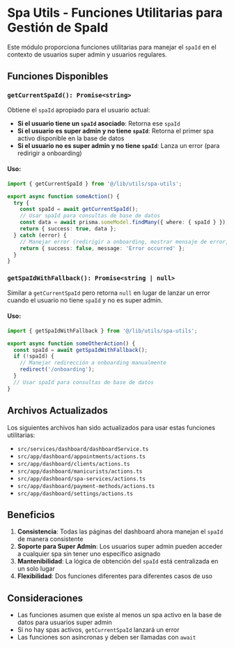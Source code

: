 # Spa Utils - Funciones Utilitarias para Gestión de SpaId

Este módulo proporciona funciones utilitarias para manejar el `spaId` en el contexto de usuarios super admin y usuarios regulares.

## Funciones Disponibles

### `getCurrentSpaId(): Promise<string>`

Obtiene el `spaId` apropiado para el usuario actual:

- **Si el usuario tiene un `spaId` asociado**: Retorna ese `spaId`
- **Si el usuario es super admin y no tiene `spaId`**: Retorna el primer spa activo disponible en la base de datos
- **Si el usuario no es super admin y no tiene `spaId`**: Lanza un error (para redirigir a onboarding)

#### Uso:

```typescript
import { getCurrentSpaId } from '@/lib/utils/spa-utils';

export async function someAction() {
  try {
    const spaId = await getCurrentSpaId();
    // Usar spaId para consultas de base de datos
    const data = await prisma.someModel.findMany({ where: { spaId } });
    return { success: true, data };
  } catch (error) {
    // Manejar error (redirigir a onboarding, mostrar mensaje de error, etc.)
    return { success: false, message: 'Error occurred' };
  }
}
```

### `getSpaIdWithFallback(): Promise<string | null>`

Similar a `getCurrentSpaId` pero retorna `null` en lugar de lanzar un error cuando el usuario no tiene `spaId` y no es super admin.

#### Uso:

```typescript
import { getSpaIdWithFallback } from '@/lib/utils/spa-utils';

export async function someOtherAction() {
  const spaId = await getSpaIdWithFallback();
  if (!spaId) {
    // Manejar redirección a onboarding manualmente
    redirect('/onboarding');
  }
  // Usar spaId para consultas de base de datos
}
```

## Archivos Actualizados

Los siguientes archivos han sido actualizados para usar estas funciones utilitarias:

- `src/services/dashboard/dashboardService.ts`
- `src/app/dashboard/appointments/actions.ts`
- `src/app/dashboard/clients/actions.ts`
- `src/app/dashboard/manicurists/actions.ts`
- `src/app/dashboard/spa-services/actions.ts`
- `src/app/dashboard/payment-methods/actions.ts`
- `src/app/dashboard/settings/actions.ts`

## Beneficios

1. **Consistencia**: Todas las páginas del dashboard ahora manejan el `spaId` de manera consistente
2. **Soporte para Super Admin**: Los usuarios super admin pueden acceder a cualquier spa sin tener uno específico asignado
3. **Mantenibilidad**: La lógica de obtención del `spaId` está centralizada en un solo lugar
4. **Flexibilidad**: Dos funciones diferentes para diferentes casos de uso

## Consideraciones

- Las funciones asumen que existe al menos un spa activo en la base de datos para usuarios super admin
- Si no hay spas activos, `getCurrentSpaId` lanzará un error
- Las funciones son asíncronas y deben ser llamadas con `await`
